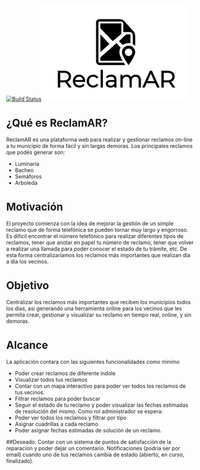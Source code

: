 [![Build Status](https://travis-ci.org/fermartinotti/reclamAR.svg?branch=master)](https://travis-ci.org/fermartinotti/reclamAR)![LogoReclamAR](https://github.com/fermartinotti/reclamAR/blob/master/frontend/src/assets/ReclamAR-logo.png "Logo reclamAR")

# ¿Qué es ReclamAR?
ReclamAR es una plataforma web para realizar y gestionar reclamos on-line a tu municipio de forma fácil y sin largas demoras.
Los principales reclamos que podés generar son:
  * Luminaria
  * Bacheo
  * Semáforos
  * Arboleda

# Motivación
El proyecto comienza con la idea de mejorar la gestión de un simple reclamo que de forma telefónica se pueden tornar muy largo y engorroso. Es difícil encontrar el número telefónico para realizar diferentes tipos de reclamos, tener que anotar en papel tu número de reclamo, tener que volver a realizar una llamada para poder conocer el estado de tu trámite, etc. De esta forma centralizaríamos los reclamos más importantes que realizan día a día los vecinos.

# Objetivo
Centralizar los reclamos más importantes que reciben los municipios todos los dias, así generando una herramienta online para los vecinos que les permita crear, gestionar y visualizar su reclamo en tiempo real, online, y sin demoras.

# Alcance
La aplicación contara con las siguientes funcionalidades como minimo
 * Poder crear reclamos de diferente índole
 * Visualizar todos tus reclamos
 * Contar con un mapa interactivo para poder ver todos los reclamos de tus vecinos.
 * Filtrar reclamos para poder buscar
 * Seguir el estado de tu reclamo y poder visualizar las fechas estimadas de resolución del mismo.
Como rol administrador se espera:
 * Poder ver todos los reclamos y filtrar por tipo
 * Asignar cuadrillas a cada reclamo
 * Poder asignar fechas estimadas de solución de un reclamo.

##Deseado:
Contar con un sistema de puntos de satisfacción de la reparacion y poder dejar un comentario.
Notificaciones (podría ser por email) cuando uno de tus reclamos cambia de estado (abierto, en curso, finalizado).
